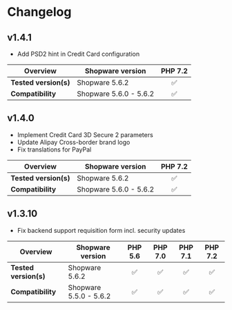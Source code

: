 # Changelog

## v1.4.1

*   Add PSD2 hint in Credit Card configuration

|        Overview       | Shopware version        | PHP 7.2 |          
|-----------------------|-------------------------|:-------:|        
| **Tested version(s)** |       Shopware 5.6.2    | &#9989; |        
|   **Compatibility**   |  Shopware 5.6.0 - 5.6.2 | &#9989; | 


## v1.4.0

*   Implement Credit Card 3D Secure 2 parameters  
*   Update Alipay Cross-border brand logo  
*   Fix translations for PayPal  

|        Overview       | Shopware version        | PHP 7.2 |          
|-----------------------|-------------------------|:-------:|        
| **Tested version(s)** |       Shopware 5.6.2    | &#9989; |        
|   **Compatibility**   |  Shopware 5.6.0 - 5.6.2 | &#9989; | 


## v1.3.10

*   Fix backend support requisition form incl. security updates

|        Overview       | Shopware version        | PHP 5.6 | PHP 7.0 | PHP 7.1 | PHP 7.2 |          
|-----------------------|-------------------------|:-------:|:-------:|:-------:|:-------:|        
| **Tested version(s)** |       Shopware 5.6.2    | &#9989; | &#9989; | &#9989; | &#9989; |        
|   **Compatibility**   |  Shopware 5.5.0 - 5.6.2 | &#9989; | &#9989; | &#9989; | &#9989; |        

